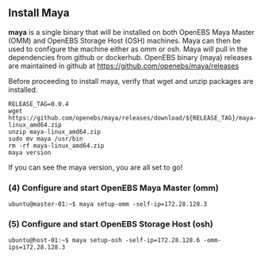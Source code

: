 
## Install Maya

**maya** is a single binary that will be installed on both OpenEBS Maya Master (OMM) and OpenEBS Storage Host (OSH) machines. Maya can then be used to configure the machine either as omm or osh. Maya will pull in the dependencies from github or dockerhub. OpenEBS binary (maya) releases are maintained in github at https://github.com/openebs/maya/releases

Before proceeding to install maya, verify that wget and unzip packages are installed. 

```
RELEASE_TAG=0.0.4
wget https://github.com/openebs/maya/releases/download/${RELEASE_TAG}/maya-linux_amd64.zip
unzip maya-linux_amd64.zip
sudo mv maya /usr/bin
rm -rf maya-linux_amd64.zip
maya version
```

If you can see the maya version, you are all set to go!


### (4) Configure and start OpenEBS Maya Master (omm)
```
ubuntu@master-01:~$ maya setup-omm -self-ip=172.28.128.3
```

### (5) Configure and start OpenEBS Storage Host (osh)

```
ubuntu@host-01:~$ maya setup-osh -self-ip=172.28.128.6 -omm-ips=172.28.128.3
```

